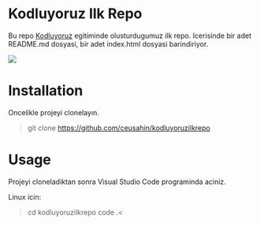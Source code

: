 # Kodluyoruz Ilk Repo
Bu repo [Kodluyoruz](https://www.kodluyoruz.org/) egitiminde olusturdugumuz ilk repo. Icerisinde bir adet README.md dosyasi, bir adet index.html dosyasi barindiriyor.

![](https://github.com/ceusahin/kodluyoruzilkrepo/blob/main/photos/1.png)

# Installation
Oncelikle projeyi clonelayın.

> git clone https://github.com/ceusahin/kodluyoruzilkrepo

# Usage
Projeyi cloneladiktan sonra Visual Studio Code programinda aciniz.

Linux icin:
> cd kodluyoruzilkrepo
code .<